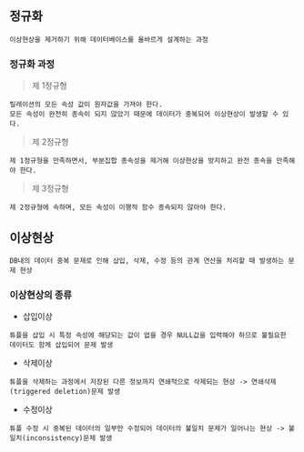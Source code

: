 ## 정규화

```
이상현상을 제거하기 위해 데이터베이스를 올바르게 설계하는 과정
```

### 정규화 과정

>제 1정규형<br>
  ```
  릴레이션의 모든 속성 값이 원자값을 가져야 한다.
  모든 속성이 완전히 종속이 되지 않았기 때문에 데이터가 중복되어 이상현상이 발생할 수 있다.
  ```
>제 2정규형<br>
  ```
  제 1정규형을 만족하면서, 부분집합 종속성을 제거해 이상현상을 방지하고 완전 종속을 만족해야 한다.
  ```
>제 3정규형<br>
  ```
  제 2정규형에 속하며, 모든 속성이 이행적 함수 종속되지 않아야 한다.
  ```

## 이상현상

```
DB내의 데이터 중복 문제로 인해 삽입, 삭제, 수정 등의 관계 연산을 처리할 때 발생하는 문제 현상
```

### 이상현상의 종류


- 삽입이상
```
튜플을 삽입 시 특정 속성에 해당되는 값이 없을 경우 NULL값을 입력해야 하므로 불필요한 데이터도 함께 삽입되어 문제 발생
```

- 삭제이상
```
튜플을 삭제하는 과정에서 저장된 다른 정보까지 연쇄적으로 삭제되는 현상 -> 연쇄삭제(triggered deletion)문제 발생
```   

- 수정이상
```
튜플 수정 시 중복된 데이터의 일부만 수정되어 데이터의 불일치 문제가 일어나는 현상 -> 불일치(inconsistency)문제 발생
```

